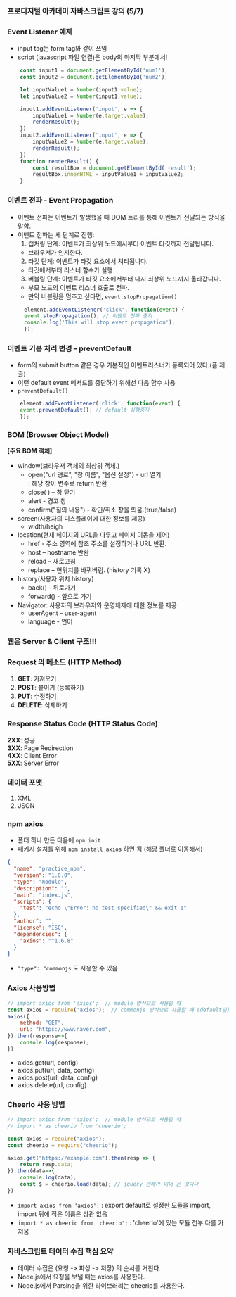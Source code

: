 ### 프로디지털 아카데미 자바스크립트 강의 (5/7)

### Event Listener 예제
- input tag는 form tag와 같이 쓰임
- script (javascript 파일 연결)은 body의 마지막 부분에서!
```jsx
    const input1 = document.getElementById('num1');
    const input2 = document.getElementById('num2');

    let inputValue1 = Number(input1.value);
    let inputValue2 = Number(input1.value);

    input1.addEventListener('input', e => {
        inputValue1 = Number(e.target.value);
        renderResult();
    })
    input2.addEventListener('input', e => {
        inputValue2 = Number(e.target.value);
        renderResult();
    })
    function renderResult() {
        const resultBox = document.getElementById('result');
        resultBox.innerHTML = inputValue1 + inputValue2;
    }
```

### 이벤트 전파 - Event Propagation  
- 이벤트 전파는 이벤트가 발생했을 때 DOM 트리를 통해 이벤트가 전달되는 방식을 말함. 
- 이벤트 전파는 세 단계로 진행:  
  1. 캡처링 단계: 이벤트가 최상위 노드에서부터 이벤트 타깃까지 전달됩니다.  
  - 브라우저가 인지한다.  
  2. 타깃 단계: 이벤트가 타깃 요소에서 처리됩니다.  
  - 타깃에서부터 리스너 함수가 실행  
  3. 버블링 단계: 이벤트가 타깃 요소에서부터 다시 최상위 노드까지 올라갑니다.  
  - 부모 노드의 이벤트 리스너 호출로 전파.  
  - 만약 버블링을 멈추고 싶다면, `event.stopPropagation()`  
  ```jsx
    element.addEventListener('click', function(event) {
    event.stopPropagation(); // 이벤트 전파 중지
    console.log('This will stop event propagation');
    });
  ```

### 이벤트 기본 처리 변경 – preventDefault
- form의 submit button 같은 경우 기본적인 이벤트리스너가 등록되어 있다.(폼 제출)  
- 이런 default event 메서드를 중단하기 위해선 다음 함수 사용  
- `preventDefault()`   
```jsx
    element.addEventListener('click', function(event) {
    event.preventDefault(); // default 실행중지
    });
```

### BOM (Browser Object Model)
**[주요 BOM 객체]**
- window(브라우저 객체의 최상위 객체.)  
  - open("url 경로", "창 이름", "옵션 설정") - url 열기  
  : 해당 창이 변수로 return 반환  
  - close( ) – 창 닫기  
  - alert - 경고 창  
  - confirm("질의 내용") - 확인/취소 창을 띄움.(true/false)  
- screen(사용자의 디스플레이에 대한 정보를 제공)  
  - width/heigh  
- location(현재 페이지의 URL을 다루고 페이지 이동을 제어)  
  - href - 주소 영역에 참조 주소를 설정하거나 URL 반환.  
  - host – hostname 반환  
  - reload – 새로고침  
  - replace – 현위치를 바꿔버림. (history 기록 X)  
- history(사용자 위치 history)  
  - back() - 뒤로가기  
  - forward() - 앞으로 가기  
- Navigator: 사용자의 브라우저와 운영체제에 대한 정보를 제공  
  - userAgent – user-agent  
  - language - 언어  


### 웹은 Server & Client 구조!!!

### Request 의 메소드 (HTTP Method)  
1. **GET**: 가져오기  
2. **POST**: 붙이기 (등록하기)  
3. **PUT**: 수정하기  
4. **DELETE**: 삭제하기  

### Response Status Code (HTTP Status Code)  
**2XX**: 성공  
**3XX**: Page Redirection  
**4XX**: Client Error  
**5XX**: Server Error  

### 데이터 포맷
1. XML
2. JSON


### npm axios
- 폴더 하나 만든 다음에 `npm init`  
- 패키지 설치를 위해 `npm install axios` 하면 됨 (해당 폴더로 이동해서)  
```json
{
  "name": "practice_npm",
  "version": "1.0.0",
  "type": "module",
  "description": "",
  "main": "index.js",
  "scripts": {
    "test": "echo \"Error: no test specified\" && exit 1"
  },
  "author": "",
  "license": "ISC",
  "dependencies": {
    "axios": "^1.6.8"
  }
}
```
- `"type": "commonjs` 도 사용할 수 있음  

### Axios 사용방법
```jsx
// import axios from 'axios';  // module 방식으로 사용할 때
const axios = require('axios');  // commonjs 방식으로 사용할 때 (default임)
axios({
    method: "GET",
    url: "https://www.naver.com",
}).then(response=>{
    console.log(response);
})
```
- axios.get(url, config)
- axios.put(url, data, config)
- axios.post(url, data, config)
- axios.delete(url, config)

### Cheerio 사용 방법
```jsx
// import axios from 'axios';  // module 방식으로 사용할 때
// import * as cheerio from 'cheerio';

const axios = require("axios");
const cheerio = require("cheerio"); 

axios.get("https://example.com").then(resp => {
    return resp.data;
}).then(data=>{
    console.log(data);
    const $ = cheerio.load(data); // jquery 관례가 이어 온 것이다
})
```
- `import axios from 'axios';` : export default로 설정한 모듈을 import, import 뒤에 적은 이름은 상관 없음
- `import * as cheerio from 'cheerio';` : 'cheerio'에 있는 모듈 전부 다를 가져옴


### 자바스크립트 데이터 수집 핵심 요약
- 데이터 수집은 (요청 -> 파싱 -> 저장) 의 순서를 거친다.
- Node.js에서 요청을 보낼 때는 axios를 사용한다.
- Node.js에서 Parsing을 위한 라이브러리는 cheerio를 사용한다.